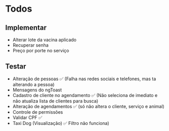 # Todos

## Implementar
* Alterar lote da vacina aplicado
* Recuperar senha
* Preço por porte no serviço

## Testar
* Alteração de pessoas &#9989; (Falha nas redes sociais e telefones, mas ta alterando a pessoa)
* Mensagens do ngToast
* Cadastro de cliente no agendamento &#9989; (Não seleciona de imediato e não atualiza lista de clientes para busca)
* Alteração de agendamentos &#9989; (só não altera o cliente, serviço e animal)
* Controle de permissões
* Validar CPF &#9989;
* Taxi Dog (Visualização) &#9989; Filtro não funciona)
